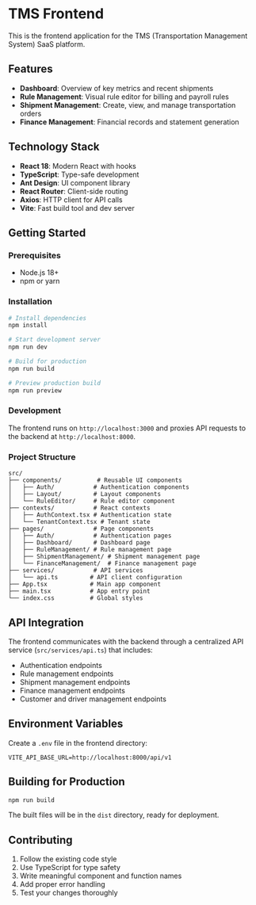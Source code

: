 # TMS Frontend

This is the frontend application for the TMS (Transportation Management System) SaaS platform.

## Features

- **Dashboard**: Overview of key metrics and recent shipments
- **Rule Management**: Visual rule editor for billing and payroll rules
- **Shipment Management**: Create, view, and manage transportation orders
- **Finance Management**: Financial records and statement generation

## Technology Stack

- **React 18**: Modern React with hooks
- **TypeScript**: Type-safe development
- **Ant Design**: UI component library
- **React Router**: Client-side routing
- **Axios**: HTTP client for API calls
- **Vite**: Fast build tool and dev server

## Getting Started

### Prerequisites

- Node.js 18+ 
- npm or yarn

### Installation

```bash
# Install dependencies
npm install

# Start development server
npm run dev

# Build for production
npm run build

# Preview production build
npm run preview
```

### Development

The frontend runs on `http://localhost:3000` and proxies API requests to the backend at `http://localhost:8000`.

### Project Structure

```
src/
├── components/          # Reusable UI components
│   ├── Auth/           # Authentication components
│   ├── Layout/         # Layout components
│   └── RuleEditor/     # Rule editor component
├── contexts/           # React contexts
│   ├── AuthContext.tsx # Authentication state
│   └── TenantContext.tsx # Tenant state
├── pages/              # Page components
│   ├── Auth/           # Authentication pages
│   ├── Dashboard/      # Dashboard page
│   ├── RuleManagement/ # Rule management page
│   ├── ShipmentManagement/ # Shipment management page
│   └── FinanceManagement/  # Finance management page
├── services/           # API services
│   └── api.ts         # API client configuration
├── App.tsx            # Main app component
├── main.tsx           # App entry point
└── index.css          # Global styles
```

## API Integration

The frontend communicates with the backend through a centralized API service (`src/services/api.ts`) that includes:

- Authentication endpoints
- Rule management endpoints
- Shipment management endpoints
- Finance management endpoints
- Customer and driver management endpoints

## Environment Variables

Create a `.env` file in the frontend directory:

```env
VITE_API_BASE_URL=http://localhost:8000/api/v1
```

## Building for Production

```bash
npm run build
```

The built files will be in the `dist` directory, ready for deployment.

## Contributing

1. Follow the existing code style
2. Use TypeScript for type safety
3. Write meaningful component and function names
4. Add proper error handling
5. Test your changes thoroughly
